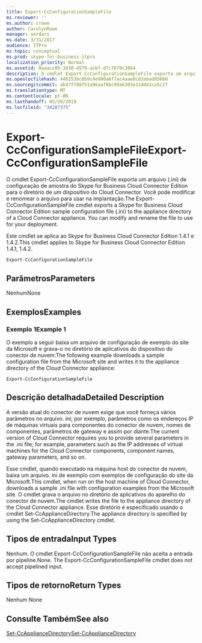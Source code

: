 ```yaml
---
title: Export-CcConfigurationSampleFile
ms.reviewer: ''
ms.author: crowe
author: CarolynRowe
manager: serdars
ms.date: 3/31/2017
audience: ITPro
ms.topic: conceptual
ms.prod: skype-for-business-itpro
localization_priority: Normal
ms.assetid: 0aaacc05-3430-4579-acbf-d7c7670c3864
description: O cmdlet Export-CcConfigurationSampleFile exporta um arquivo (.ini) de configuração de amostra do Skype for Business Cloud Connector Edition para o diretório de um dispositivo do Cloud Connector. Você pode modificar e renomear o arquivo para usar na implantação.
ms.openlocfilehash: 440253bc6b9c4e980a6f7ac4aae0c82ebad05660
ms.sourcegitcommit: ab47ff88f51a96aaf8bc99a6303e114d41ca5c2f
ms.translationtype: MT
ms.contentlocale: pt-BR
ms.lasthandoff: 05/20/2019
ms.locfileid: "34287375"
---
```

# <a name="export-ccconfigurationsamplefile"></a><span data-ttu-id="bb969-104">Export-CcConfigurationSampleFile</span><span class="sxs-lookup"><span data-stu-id="bb969-104">Export-CcConfigurationSampleFile</span></span>
 
<span data-ttu-id="bb969-p102">O cmdlet Export-CcConfigurationSampleFile exporta um arquivo (.ini) de configuração de amostra do Skype for Business Cloud Connector Edition para o diretório de um dispositivo do Cloud Connector. Você pode modificar e renomear o arquivo para usar na implantação.</span><span class="sxs-lookup"><span data-stu-id="bb969-p102">The Export-CcConfigurationSampleFile cmdlet exports a Skype for Business Cloud Connector Edition sample configuration file (.ini) to the appliance directory of a Cloud Connector appliance. You can modify and rename the file to use for your deployment.</span></span>
  
<span data-ttu-id="bb969-107">Este cmdlet se aplica ao Skype for Business Cloud Connector Edition 1.4.1 e 1.4.2.</span><span class="sxs-lookup"><span data-stu-id="bb969-107">This cmdlet applies to Skype for Business Cloud Connector Edition 1.4.1, 1.4.2.</span></span>
  
```
Export-CcConfigurationSampleFile
```

## <a name="parameters"></a><span data-ttu-id="bb969-108">Parâmetros</span><span class="sxs-lookup"><span data-stu-id="bb969-108">Parameters</span></span>

<span data-ttu-id="bb969-109">Nenhum</span><span class="sxs-lookup"><span data-stu-id="bb969-109">None</span></span>
  
## <a name="examples"></a><span data-ttu-id="bb969-110">Exemplos</span><span class="sxs-lookup"><span data-stu-id="bb969-110">Examples</span></span>
<span data-ttu-id="bb969-111"><a name="Examples"> </a></span><span class="sxs-lookup"><span data-stu-id="bb969-111"></span></span>

### <a name="example-1"></a><span data-ttu-id="bb969-112">Exemplo 1</span><span class="sxs-lookup"><span data-stu-id="bb969-112">Example 1</span></span>

<span data-ttu-id="bb969-113">O exemplo a seguir baixa um arquivo de configuração de exemplo do site da Microsoft e grava-o no diretório de aplicativos do dispositivo do conector de nuvem:</span><span class="sxs-lookup"><span data-stu-id="bb969-113">The following example downloads a sample configuration file from the Microsoft site and writes it to the appliance directory of the Cloud Connector appliance:</span></span>
  
```
Export-CcConfigurationSampleFile
```

## <a name="detailed-description"></a><span data-ttu-id="bb969-114">Descrição detalhada</span><span class="sxs-lookup"><span data-stu-id="bb969-114">Detailed Description</span></span>
<span data-ttu-id="bb969-115"><a name="DetailedDescription"> </a></span><span class="sxs-lookup"><span data-stu-id="bb969-115"></span></span>

<span data-ttu-id="bb969-116">A versão atual do conector de nuvem exige que você forneça vários parâmetros no arquivo. ini; por exemplo, parâmetros como os endereços IP de máquinas virtuais para componentes do conector de nuvem, nomes de componentes, parâmetros de gateway e assim por diante.</span><span class="sxs-lookup"><span data-stu-id="bb969-116">The current version of Cloud Connector requires you to provide several parameters in the .ini file; for example, parameters such as the IP addresses of virtual machines for the Cloud Connector components, component names, gateway parameters, and so on.</span></span>
  
<span data-ttu-id="bb969-117">Esse cmdlet, quando executado na máquina host do conector de nuvem, baixa um arquivo. ini de exemplo com exemplos de configuração do site da Microsoft.</span><span class="sxs-lookup"><span data-stu-id="bb969-117">This cmdlet, when run on the host machine of Cloud Connector, downloads a sample .ini file with configuration examples from the Microsoft site.</span></span> <span data-ttu-id="bb969-118">O cmdlet grava o arquivo no diretório de aplicativos do aparelho do conector de nuvem.</span><span class="sxs-lookup"><span data-stu-id="bb969-118">The cmdlet writes the file to the appliance directory of the Cloud Connector appliance.</span></span> <span data-ttu-id="bb969-119">Esse diretório é especificado usando o cmdlet Set-CcApplianceDirectory.</span><span class="sxs-lookup"><span data-stu-id="bb969-119">The appliance directory is specified by using the Set-CcApplianceDirectory cmdlet.</span></span>
  
## <a name="input-types"></a><span data-ttu-id="bb969-120">Tipos de entrada</span><span class="sxs-lookup"><span data-stu-id="bb969-120">Input Types</span></span>
<span data-ttu-id="bb969-121"><a name="InputTypes"> </a></span><span class="sxs-lookup"><span data-stu-id="bb969-121"></span></span>

<span data-ttu-id="bb969-p104">Nenhum. O cmdlet Export-CcConfigurationSampleFile não aceita a entrada por pipeline.</span><span class="sxs-lookup"><span data-stu-id="bb969-p104">None. The Export-CcConfigurationSampleFile cmdlet does not accept pipelined input.</span></span> 
  
## <a name="return-types"></a><span data-ttu-id="bb969-124">Tipos de retorno</span><span class="sxs-lookup"><span data-stu-id="bb969-124">Return Types</span></span>
<span data-ttu-id="bb969-125"><a name="ReturnTypes"> </a></span><span class="sxs-lookup"><span data-stu-id="bb969-125"></span></span>

<span data-ttu-id="bb969-126">Nenhum </span><span class="sxs-lookup"><span data-stu-id="bb969-126">None</span></span>
  
## <a name="see-also"></a><span data-ttu-id="bb969-127">Consulte Também</span><span class="sxs-lookup"><span data-stu-id="bb969-127">See also</span></span>
<span data-ttu-id="bb969-128"><a name="ReturnTypes"> </a></span><span class="sxs-lookup"><span data-stu-id="bb969-128"></span></span>

[<span data-ttu-id="bb969-129">Set-CcApplianceDirectory</span><span class="sxs-lookup"><span data-stu-id="bb969-129">Set-CcApplianceDirectory</span></span>](set-ccappliancedirectory.md)
  

